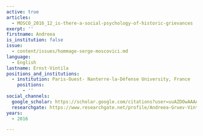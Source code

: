 ```yaml
---
active: true
articles:
  - MOSCO_2016_12_is-there-a-social-psychology-of-historic-grievances
exerpt: ''
firstname: Andreea
is_institution: false
issue:
  - content/issues/hommage-serge-moscovici.md
language:
  - English
lastname: Ernst-Vintila
positions_and_institutions:
  - institution: Paris-Ouest- Nanterre-la-Défense University, France
    positions:
      - ''
social_channels:
  google_scholar: https://scholar.google.com/citations?user=uuAZDOwAAAAJ&hl=en
  researchgate: https://www.researchgate.net/profile/Andreea-Gruev-Vintila
years:
  - 2016

---
```

